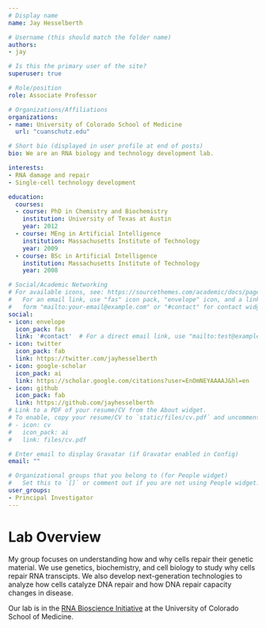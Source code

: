 ```yaml
---
# Display name
name: Jay Hesselberth 

# Username (this should match the folder name)
authors:
- jay

# Is this the primary user of the site?
superuser: true

# Role/position
role: Associate Professor 

# Organizations/Affiliations
organizations:
- name: University of Colorado School of Medicine 
  url: "cuanschutz.edu"

# Short bio (displayed in user profile at end of posts)
bio: We are an RNA biology and technology development lab. 

interests:
- RNA damage and repair 
- Single-cell technology development

education:
  courses:
  - course: PhD in Chemistry and Biochemistry 
    institution: University of Texas at Austin
    year: 2012
  - course: MEng in Artificial Intelligence
    institution: Massachusetts Institute of Technology
    year: 2009
  - course: BSc in Artificial Intelligence
    institution: Massachusetts Institute of Technology
    year: 2008

# Social/Academic Networking
# For available icons, see: https://sourcethemes.com/academic/docs/page-builder/#icons
#   For an email link, use "fas" icon pack, "envelope" icon, and a link in the
#   form "mailto:your-email@example.com" or "#contact" for contact widget.
social:
- icon: envelope
  icon_pack: fas
  link: '#contact'  # For a direct email link, use "mailto:test@example.org".
- icon: twitter
  icon_pack: fab
  link: https://twitter.com/jayhesselberth
- icon: google-scholar
  icon_pack: ai
  link: https://scholar.google.com/citations?user=EnOmNEYAAAAJ&hl=en
- icon: github
  icon_pack: fab
  link: https://github.com/jayhesselberth
# Link to a PDF of your resume/CV from the About widget.
# To enable, copy your resume/CV to `static/files/cv.pdf` and uncomment the lines below.
# - icon: cv
#   icon_pack: ai
#   link: files/cv.pdf

# Enter email to display Gravatar (if Gravatar enabled in Config)
email: ""

# Organizational groups that you belong to (for People widget)
#   Set this to `[]` or comment out if you are not using People widget.
user_groups:
- Principal Investigator
---
```


# Lab Overview

My group focuses on understanding how and why cells repair their genetic material. We use genetics, biochemistry, and cell biology to study why cells repair RNA transcipts. We also develop next-generation technologies to analyze how cells catalyze DNA repair and how DNA repair capacity changes in disease.

Our lab is in the [RNA Bioscience Initiative](http://rnabio.co) at the University of Colorado School of Medicine.
